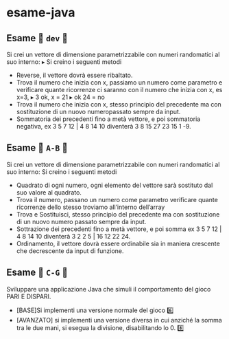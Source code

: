 # esame-java


## Esame 🥇 ```dev``` 🤴
Si crei un vettore di dimensione parametrizzabile con numeri randomatici al suo interno: ▸ Si creino i seguenti metodi
* Reverse, il vettore dovrà essere ribaltato.
* Trova il numero che inizia con x, passiamo un numero come parametro e verificare quante ricorrenze ci saranno
con il numero che inizia con x, es 
x=3, ▸ 3 ok, 
x = 21 ▸ ok
24 = no
* Trova il numero che inizia con x, stesso principio del precedente ma con sostituzione di un nuovo numeropassato sempre da input.
* Sommatoria dei precedenti fino a metà vettore, e poi sommatoria negativa, ex 3 5 7 12 | 4 8 14 10 diventerà 3 8 15 27 23 15 1 -9.


## Esame 🥈 ```A-B``` 🧛‍
Si crei un vettore di dimensione parametrizzabile con numeri randomatici al suo interno: 
Si creino i seguenti metodi
* Quadrato di ogni numero, ogni elemento del vettore sarà sostituto dal suo valore al quadrato.
* Trova il numero, passano un numero come parametro verificare quante ricorrenze dello stesso troviamo all’interno dell’array
* Trova e Sostituisci, stesso principio del precedente ma con sostituzione di un nuovo numero passato sempre da input.
* Sottrazione dei precedenti fino a metà vettore, e poi somma ex 3 5 7 12 | 4 8 14 10 diventerà 3 2 2 5 | 16 12 22 24.
* Ordinamento, il vettore dovrà essere ordinabile sia in maniera crescente che decrescente da input di funzione.

## Esame 🥉 ```C-G``` 🧟‍
Sviluppare una applicazione Java che simuli il comportamento del gioco PARI E DISPARI.
* [BASE]Si implementi una versione normale del gioco 6️⃣
* [AVANZATO] si implementi una versione diversa in cui anziché la somma tra le due mani, si esegua la divisione, disabilitando lo 0. 8️⃣
